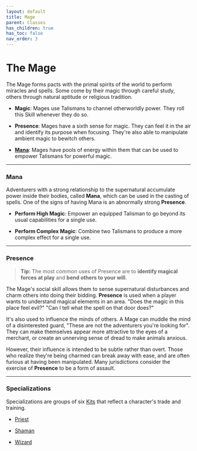 ```yaml
---
layout: default
title: Mage
parent: Classes
has_children: true
has_toc: false
nav_order: 3
---
```


# The Mage

The Mage forms pacts with the primal spirits of the world to perform miracles and spells. Some come by their magic through careful study, others through natural aptitude or religious tradition.

- **<span style="color: {{ site.mage_color }}">Magic</span>**: Mages use Talismans to channel otherworldly power. They roll this Skill whenever they do so.

- **<span style="color: {{ site.mage_color }}">Presence</span>**: Mages have a sixth sense for magic. They can feel it in the air and identify its purpose when focusing. They're also able to manipulate ambient magic to bewitch others. 

- **[Mana](#mana)**: Mages have pools of energy within them that can be used to empower Talismans for powerful magic.

---

### Mana

Adventurers with a strong relationship to the supernatural accumulate power inside their bodies, called **Mana**, which can be used in the casting of spells. One of the signs of having Mana is an abnormally strong **<span style="color: {{ site.mage_color }}">Presence</span>**.

- **Perform High Magic**: Empower an equipped Talisman to go beyond its usual capabilities for a single use.

- **Perform Complex Magic**: Combine two Talismans to produce a more complex effect for a single use.

---

### Presence

> **Tip:** The most common uses of Presence are to **identify magical forces at play** and **bend others to your will**.

The Mage's social skill allows them to sense supernatural disturbances and charm others into doing their bidding. **<span style="color: {{ site.mage_color }}">Presence</span>** is used when a player wants to understand magical elements in an area. "Does the magic in this place feel evil?" "Can I tell what the spell on that door does?"

It's also used to influence the minds of others. A Mage can muddle the mind of a disinterested guard, "These are not the adventurers you're looking for". They can make themselves appear more attractive to the eyes of a merchant, or create an unnerving sense of dread to make animals anxious.

However, their influence is intended to be subtle rather than overt. Those who realize they're being charmed can break away with ease, and are often furious at having been manipulated. Many jurisdictions consider the exercise of **<span style="color: {{ site.mage_color }}">Presence</span>** to be a form of assault.

---

### Specializations

Specializations are groups of six [Kits](../../gameplay/kits.html) that reflect a character's trade and training. 

* [Priest](../../more/specializations/priest.html)

* [Shaman](../../more/specializations/shaman.html)

* [Wizard](../../more/specializations/wizard.html)
